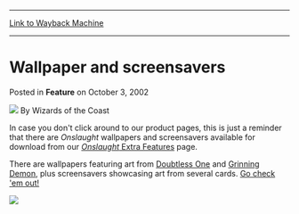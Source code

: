 
---
[Link to Wayback Machine](https://web.archive.org/web/20220702081456/https://magic.wizards.com/en/articles/archive/feature/wallpaper-and-screensavers-2002-10-03)

[_metadata_:author]:- "Wizards of the Coast"
[_metadata_:description]:- "In case you don't click around to our product pages, this is just a reminder that there are Onslaught wallpapers and screensavers available for download from our Onslaught Extra Features page. There are wallpapers featuring art from Doubtless One and Grinning Demon, plus screensavers showcasing art from several cards. Go check 'em out!"
[_metadata_:generator]:- "Drupal 7 (http://drupal.org)"
[_metadata_:publish_date]:- "2002-10-03"
[_metadata_:title]:- "Wallpaper and screensavers"
[_metadata_:wayback_capture_timestamp]:- "2022-07-02 08:14:56+00:00"
[_metadata_:wayback_raw_url]:- "https://web.archive.org/web/20220702081456id_/https://magic.wizards.com/en/articles/archive/feature/wallpaper-and-screensavers-2002-10-03"
[_metadata_:wayback_url]:- "https://magic.wizards.com/en/articles/archive/feature/wallpaper-and-screensavers-2002-10-03"
---


Wallpaper and screensavers
==========================



 Posted in **Feature**
 on October 3, 2002 






![](https://media.magic.wizards.com/styles/auth_small/public/images/person/wizards_author.jpg)
By Wizards of the Coast












In case you don't click around to our product pages, this is just a reminder that there are *Onslaught* wallpapers and screensavers available for download from our [*Onslaught* Extra Features](http://archive.wizards.com/default.asp?x=magic/products/onslaughtextras) page.


There are wallpapers featuring art from [Doubtless One](https://gatherer.wizards.com/Pages/Card/Details.aspx?name=Doubtless+One) and [Grinning Demon](https://gatherer.wizards.com/Pages/Card/Details.aspx?name=Grinning+Demon), plus screensavers showcasing art from several cards. [Go check 'em out!](http://archive.wizards.com/default.asp?x=magic/products/onslaughtextras)


![](https://web.archive.org/web/20030630062401id_/http://wizards.com/global/images/mtgcom_arcana_197_pic1_en.jpg)







